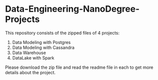 # Data-Engineering-NanoDegree-Projects

This repository consists of the zipped files of 4 projects:
1. Data Modeling with Postgres
2. Data Modeling with Cassandra
3. Data Warehouse
4. DataLake with Spark

Please download the zip file and read the readme file in each to get more details about the project.
